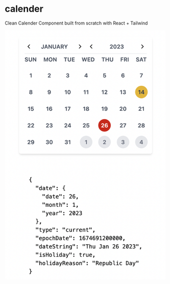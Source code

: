 # calender
Clean Calender Component built from scratch with React + Tailwind

![Calender Screenshot](/screenshots//calender.png?raw=true "Calender Component")